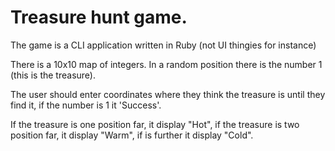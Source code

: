 # Treasure hunt game.

The game is a CLI application written in Ruby (not UI thingies for instance)

There is a 10x10 map of integers. In a random position there is the number 1 (this is the treasure). 

The user should enter coordinates where they think the treasure is until they find it, if the number is 1 it 'Success'. 

If the treasure is one position far, it display "Hot", if the treasure is two position far, it display "Warm", if is further it display "Cold".

